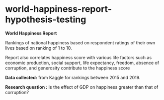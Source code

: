 # world-happiness-report-hypothesis-testing
**World Happiness Report**

Rankings of national happiness based on respondent ratings of their own lives based on ranking of 1 to 10.

Report also correlates happiness score with various life factors such as economic production, social support, life expectancy, freedom, absence of corruption, and generosity contribute to the happiness score

**Data collected:** from Kaggle for rankings between 2015 and 2019.

**Research question :** Is the effect of GDP on happiness greater than that of corruption?

